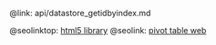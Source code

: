 @link: api/datastore_getidbyindex.md

@seolinktop: [html5 library](https://webix.com)
@seolink: [pivot table web](https://webix.com/pivot/)